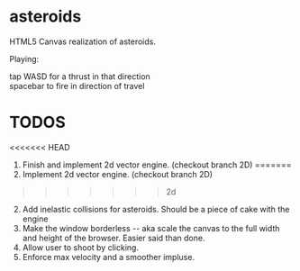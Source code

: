 asteroids
=========

HTML5 Canvas realization of asteroids.

Playing:

tap WASD for a thrust in that direction<br>
spacebar to fire in direction of travel

TODOS
===

<<<<<<< HEAD
1. Finish and implement 2d vector engine. (checkout branch 2D)
=======
1. Implement 2d vector engine. (checkout branch 2D)
>>>>>>> 2d
2. Add inelastic collisions for asteroids. Should be a piece of cake with the engine
3. Make the window borderless -- aka scale the canvas to the full width and height of the browser. Easier said than done.
4. Allow user to shoot by clicking.
5. Enforce max velocity and a smoother impluse.
